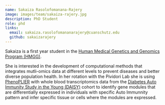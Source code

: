 ```yaml
---
name: Sakaiza Rasolofomanana-Rajery
image: images/team/sakaiza-rajery.jpg
description: PhD Student
role: phd
links:
  email: sakaiza.rasolofomananarajery@cuanschutz.edu
  github: sakaizarajery
---
```


Sakaiza is a first year student in the [Human Medical Genetics and Genomics Program (HMGG)](https://www.cuanschutz.edu/graduate-programs/human-medical-genetics-and-genomics/home).

She is interested in the development of computational methods that integrates mutli-omics data at different levels to prevent diseases and better diverse population health.
In her rotation with the Pividori Lab she is using [PhenoPLIER](https://github.com/greenelab/phenoplier) with whole blood transcriptomics data from the [Diabetes Auto Immunity Study in the Young (DAISY)](https://medschool.cuanschutz.edu/barbara-davis-center-for-diabetes/research/clinical-epidemiology/daisy-research) cohort to identify gene modules that are differentially expressed in individuals with specific Auto Immunnity pattern and infer specific tissue or cells where the modules are expressed.

